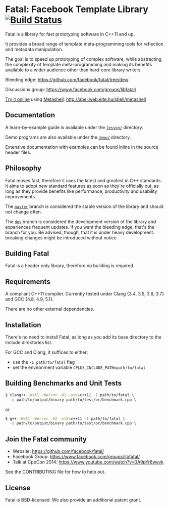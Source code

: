 # Fatal: Facebook Template Library [![Build Status](https://secure.travis-ci.org/facebook/fatal.png?branch=dev "Build Status")](https://travis-ci.org/facebook/fatal)
Fatal is a library for fast prototyping software in C++11 and up.

It provides a broad range of template meta-programming tools for reflection and metadata manipulation.

The goal is to speed up prototyping of complex software, while abstracting the complexity of template meta-programming and making its benefits available to a wider audience other than hard-core library writers.

Bleeding edge: https://github.com/facebook/fatal/tree/dev/

Discussions group: https://www.facebook.com/groups/libfatal/

[Try it online](http://abel.web.elte.hu/shell/metashell) using [Metashell](https://github.com/sabel83/metashell): http://abel.web.elte.hu/shell/metashell


## Documentation
A learn-by-example guide is available under the [`lesson/`](lesson/) directory.

Demo programs are also available under the [`demo/`](demo/) directory.

Extensive documentation with examples can be found inline in the source header files.


## Philosophy
Fatal moves fast, therefore it uses the latest and greatest in C++ standards. It aims to adopt new standard features as soon as they're officially out, as long as they provide benefits like performance, productivity and usability improvements.

The [`master`](https://github.com/facebook/fatal/) branch is considered the stable version of the library and should not change often.

The [`dev`](https://github.com/facebook/fatal/tree/dev) branch is considered the development version of the library and experiences frequent updates. If you want the bleeding edge, that's the branch for you. Be advised, though, that it is under heavy development: breaking changes might be introduced without notice.


## Building Fatal
Fatal is a header only library, therefore no building is required.


## Requirements
A compliant C++11 compiler. Currently tested under Clang {3.4, 3.5, 3.6, 3.7} and GCC {4.8, 4.9, 5.1}.

There are no other external dependencies.


## Installation
There's no need to install Fatal, as long as you add its base directory to the include directories list.

For GCC and Clang, it suffices to either:
- use the `-I path/to/fatal` flag
- set the environment variable `CPLUS_INCLUDE_PATH=path/to/fatal`


## Building Benchmarks and Unit Tests
```sh
$ clang++ -Wall -Werror -O2 -std=c++11 -I path/to/fatal \
  -o path/to/output/binary path/to/test/or/benchmark.cpp \
```
or
```sh
$ g++ -Wall -Werror -O2 -std=c++11 -I path/to/fatal \
  -o path/to/output/binary path/to/test/or/benchmark.cpp \
```


## Join the Fatal community
- Website: https://github.com/facebook/fatal/
- Facebook Group: https://www.facebook.com/groups/libfatal/
- Talk at CppCon 2014: https://www.youtube.com/watch?v=0A9pYr8wevk

See the CONTRIBUTING file for how to help out.


## License
Fatal is BSD-licensed. We also provide an additional patent grant.
